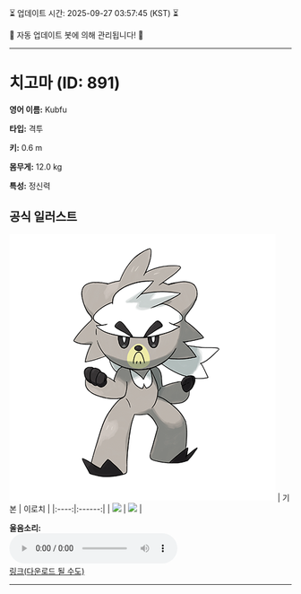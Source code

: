 
⏳ 업데이트 시간: 2025-09-27 03:57:45 (KST) ⏳

🤖 자동 업데이트 봇에 의해 관리됩니다! 🤖

---

# 치고마 (ID: 891)
**영어 이름:** Kubfu

**타입:** 격투

**키:** 0.6 m

**몸무게:** 12.0 kg

**특성:** 정신력

## 공식 일러스트
![](https://raw.githubusercontent.com/PokeAPI/sprites/master/sprites/pokemon/other/official-artwork/891.png)
| 기본 | 이로치 |
|:----:|:------:|
| <img src="http://play.pokemonshowdown.com/sprites/ani/kubfu.gif" width="200"> | <img src="http://play.pokemonshowdown.com/sprites/ani-shiny/kubfu.gif" width="200"> |

**울음소리:**<br><audio controls src="https://raw.githubusercontent.com/PokeAPI/cries/main/cries/pokemon/latest/891.ogg"></audio><br> [링크(다운로드 될 수도)](https://raw.githubusercontent.com/PokeAPI/cries/main/cries/pokemon/latest/891.ogg)


---
